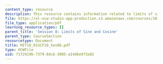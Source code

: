 ```yaml
---
content_type: resource
description: This resource contains information related to limits of sine and cosine.
file: https://ol-ocw-studio-app-production.s3.amazonaws.com/courses/18-01sc-single-variable-calculus-fall-2010/71f2919b73798dcb3005a14d6e9f3a02_MIT18_01SCF10_Ses8b.pdf
file_type: application/pdf
learning_resource_types: []
parent_title: 'Session 8: Limits of Sine and Cosine'
parent_type: CourseSection
resourcetype: Document
title: MIT18_01SCF10_Ses8b.pdf
type: OCWFile
uid: 71f2919b-7379-8dcb-3005-a14d6e9f3a02
---
```

